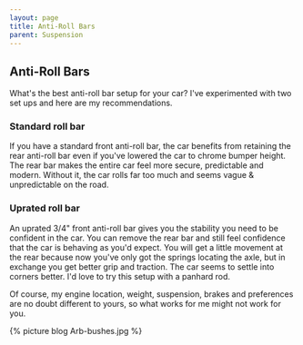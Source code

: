 ```yaml
---
layout: page
title: Anti-Roll Bars
parent: Suspension
---
```

## Anti-Roll Bars
What's the best anti-roll bar setup for your car? I've experimented with two set ups and here are my recommendations.

### Standard roll bar
If you have a standard front anti-roll bar, the car benefits from retaining the rear anti-roll bar even if you've lowered the car to chrome bumper height. The rear bar makes the entire car feel more secure, predictable and modern. Without it, the car rolls far too much and seems vague & unpredictable on the road.

### Uprated roll bar
An uprated 3/4" front anti-roll bar gives you the stability you need to be confident in the car. You can remove the rear bar and still feel confidence that the car is behaving as you'd expect. You will get a little movement at the rear because now you've only got the springs locating the axle, but in exchange you get better grip and traction. The car seems to settle into corners better. I'd love to try this setup with a panhard rod.

Of course, my engine location, weight, suspension, brakes and preferences are no doubt different to yours, so what works for me might not work for you.

{% picture blog Arb-bushes.jpg %}

